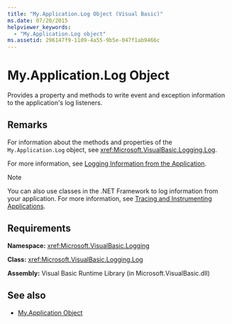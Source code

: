 ```yaml
---
title: "My.Application.Log Object (Visual Basic)"
ms.date: 07/20/2015
helpviewer_keywords: 
  - "My.Application.Log object"
ms.assetid: 296147f9-1109-4a55-9b5e-047f1ab9466c
---
```

# My.Application.Log Object
Provides a property and methods to write event and exception information to the application's log listeners.  
  
## Remarks  
 For information about the methods and properties of the `My.Application.Log` object, see <xref:Microsoft.VisualBasic.Logging.Log>.  
  
 For more information, see [Logging Information from the Application](../../../visual-basic/developing-apps/programming/log-info/index.md).  
  
> [!NOTE]
> You can also use classes in the .NET Framework to log information from your application. For more information, see [Tracing and Instrumenting Applications](../../../framework/debug-trace-profile/tracing-and-instrumenting-applications.md).  
  
## Requirements  
 **Namespace:** <xref:Microsoft.VisualBasic.Logging>  
  
 **Class:** <xref:Microsoft.VisualBasic.Logging.Log>  
  
 **Assembly:** Visual Basic Runtime Library (in Microsoft.VisualBasic.dll)  
  
## See also

- [My.Application Object](../../../visual-basic/language-reference/objects/my-application-object.md)
